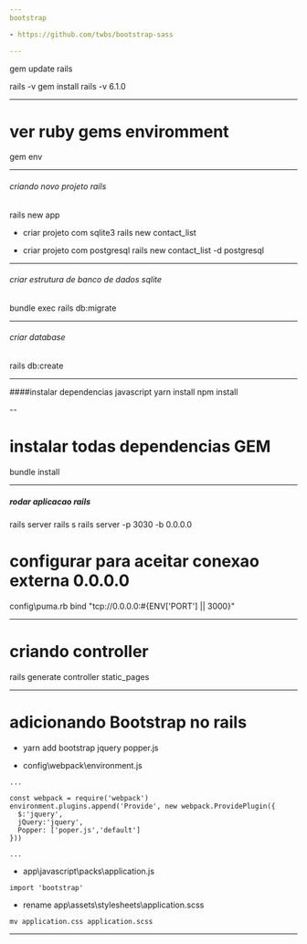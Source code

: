 ```yaml
---
bootstrap

- https://github.com/twbs/bootstrap-sass

---
```

gem update rails

rails -v
gem install rails -v 6.1.0

---
# ver ruby gems enviromment

gem env

---

###### criando novo projeto rails
rails new app

- criar projeto com sqlite3
rails new contact_list

- criar projeto com postgresql
rails new contact_list -d postgresql

---
###### criar estrutura de banco de dados sqlite
bundle exec rails db:migrate

--- 
###### criar database
rails db:create

---
####instalar dependencias javascript
yarn install
npm install

--
# instalar todas dependencias GEM
bundle install 

---
##### rodar aplicacao rails
rails server
rails s
rails server -p 3030 -b 0.0.0.0 

# configurar para aceitar conexao externa 0.0.0.0
config\puma.rb
bind "tcp://0.0.0.0:#{ENV['PORT'] || 3000}"

---

# criando controller
rails generate controller static_pages

---
# adicionando Bootstrap no rails
- yarn add bootstrap jquery popper.js

- config\webpack\environment.js
```
...

const webpack = require('webpack')
environment.plugins.append('Provide', new webpack.ProvidePlugin({
  $:'jquery',
  jQuery:'jquery',
  Popper: ['poper.js','default']
}))

...
```

- app\javascript\packs\application.js
```
import 'bootstrap'
```

- rename app\assets\stylesheets\application.scss
```
mv application.css application.scss
```
---